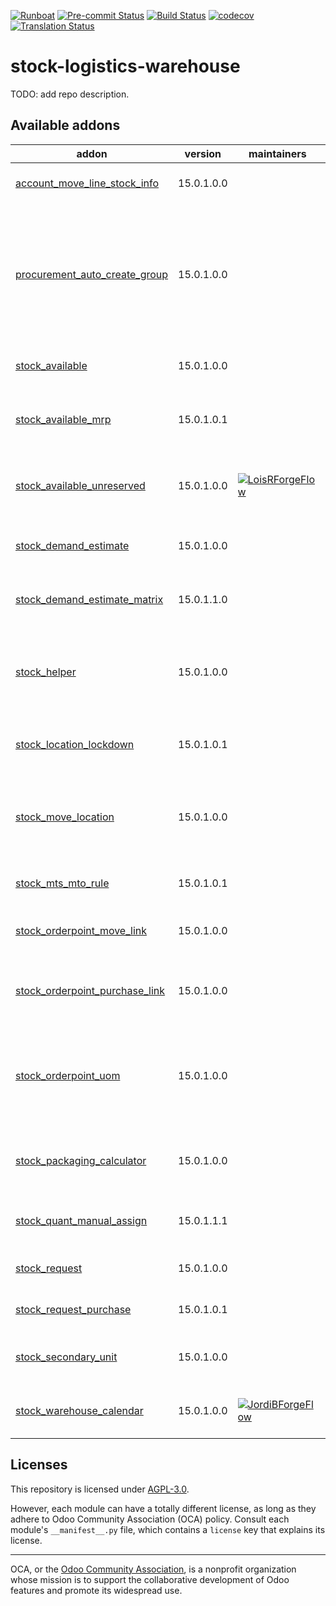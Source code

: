 
[![Runboat](https://img.shields.io/badge/runboat-Try%20me-875A7B.png)](https://runboat.odoo-community.org/builds?repo=OCA/stock-logistics-warehouse&target_branch=15.0)
[![Pre-commit Status](https://github.com/OCA/stock-logistics-warehouse/actions/workflows/pre-commit.yml/badge.svg?branch=15.0)](https://github.com/OCA/stock-logistics-warehouse/actions/workflows/pre-commit.yml?query=branch%3A15.0)
[![Build Status](https://github.com/OCA/stock-logistics-warehouse/actions/workflows/test.yml/badge.svg?branch=15.0)](https://github.com/OCA/stock-logistics-warehouse/actions/workflows/test.yml?query=branch%3A15.0)
[![codecov](https://codecov.io/gh/OCA/stock-logistics-warehouse/branch/15.0/graph/badge.svg)](https://codecov.io/gh/OCA/stock-logistics-warehouse)
[![Translation Status](https://translation.odoo-community.org/widgets/stock-logistics-warehouse-15-0/-/svg-badge.svg)](https://translation.odoo-community.org/engage/stock-logistics-warehouse-15-0/?utm_source=widget)

<!-- /!\ do not modify above this line -->

# stock-logistics-warehouse

TODO: add repo description.

<!-- /!\ do not modify below this line -->

<!-- prettier-ignore-start -->

[//]: # (addons)

Available addons
----------------
addon | version | maintainers | summary
--- | --- | --- | ---
[account_move_line_stock_info](account_move_line_stock_info/) | 15.0.1.0.0 |  | Account Move Line Stock Info
[procurement_auto_create_group](procurement_auto_create_group/) | 15.0.1.0.0 |  | Allows to configure the system to propose automatically new procurement groups during the procurement run.
[stock_available](stock_available/) | 15.0.1.0.0 |  | Stock available to promise
[stock_available_mrp](stock_available_mrp/) | 15.0.1.0.1 |  | Consider the production potential is available to promise
[stock_available_unreserved](stock_available_unreserved/) | 15.0.1.0.0 | [![LoisRForgeFlow](https://github.com/LoisRForgeFlow.png?size=30px)](https://github.com/LoisRForgeFlow) | Quantity of stock available for immediate use
[stock_demand_estimate](stock_demand_estimate/) | 15.0.1.0.0 |  | Allows to create demand estimates.
[stock_demand_estimate_matrix](stock_demand_estimate_matrix/) | 15.0.1.1.0 |  | Allows to create demand estimates.
[stock_helper](stock_helper/) | 15.0.1.0.0 |  | Add methods shared between various stock modules
[stock_location_lockdown](stock_location_lockdown/) | 15.0.1.0.1 |  | Prevent to add stock on locked locations
[stock_move_location](stock_move_location/) | 15.0.1.0.0 |  | This module allows to move all stock in a stock location to an other one.
[stock_mts_mto_rule](stock_mts_mto_rule/) | 15.0.1.0.1 |  | Add a MTS+MTO route
[stock_orderpoint_move_link](stock_orderpoint_move_link/) | 15.0.1.0.0 |  | Link Reordering rules to stock moves
[stock_orderpoint_purchase_link](stock_orderpoint_purchase_link/) | 15.0.1.0.0 |  | Link Reordering rules to purchase orders
[stock_orderpoint_uom](stock_orderpoint_uom/) | 15.0.1.0.0 |  | Allows to create procurement orders in the UoM indicated in the orderpoint
[stock_packaging_calculator](stock_packaging_calculator/) | 15.0.1.0.0 |  | Compute product quantity to pick by packaging
[stock_quant_manual_assign](stock_quant_manual_assign/) | 15.0.1.1.1 |  | Stock - Manual Quant Assignment
[stock_request](stock_request/) | 15.0.1.0.0 |  | Internal request for stock
[stock_request_purchase](stock_request_purchase/) | 15.0.1.0.1 |  | Internal request for stock
[stock_secondary_unit](stock_secondary_unit/) | 15.0.1.0.0 |  | Get product quantities in a secondary unit
[stock_warehouse_calendar](stock_warehouse_calendar/) | 15.0.1.0.0 | [![JordiBForgeFlow](https://github.com/JordiBForgeFlow.png?size=30px)](https://github.com/JordiBForgeFlow) | Adds a calendar to the Warehouse

[//]: # (end addons)

<!-- prettier-ignore-end -->

## Licenses

This repository is licensed under [AGPL-3.0](LICENSE).

However, each module can have a totally different license, as long as they adhere to Odoo Community Association (OCA)
policy. Consult each module's `__manifest__.py` file, which contains a `license` key
that explains its license.

----
OCA, or the [Odoo Community Association](http://odoo-community.org/), is a nonprofit
organization whose mission is to support the collaborative development of Odoo features
and promote its widespread use.
